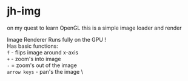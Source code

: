 # jh-img
on my quest to learn OpenGL this is a simple image loader and render 

Image Renderer Runs fully on the GPU ! \
Has basic functions: \
`f` - flips image around x-axis \
`+` - zoom's into image \
`-` = zoom's out of the image \
`arrow keys` - pan's the image \
